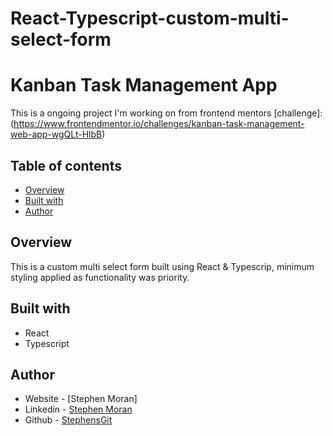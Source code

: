 # React-Typescript-custom-multi-select-form

# Kanban Task Management App

This is a ongoing project I'm working on from frontend mentors [challenge]: (https://www.frontendmentor.io/challenges/kanban-task-management-web-app-wgQLt-HlbB)

## Table of contents

- [Overview](#overview)
- [Built with](#built-with)
- [Author](#author)

## Overview

This is a custom multi select form built using React & Typescrip, minimum styling applied as functionality was priority. 



## Built with

- React
- Typescript

## Author

- Website - [Stephen Moran]
- Linkedin - [Stephen Moran](https://www.linkedin.com/in/stephen-moran-/)
- Github - [StephensGit](https://github.com/StephensGit)

